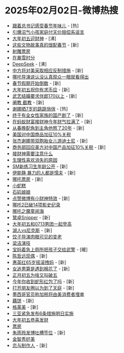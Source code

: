 # 2025年02月02日-微博热搜

- [跟着总书记感受春节年味儿](https://s.weibo.com/weibo?q=%23%E8%B7%9F%E7%9D%80%E6%80%BB%E4%B9%A6%E8%AE%B0%E6%84%9F%E5%8F%97%E6%98%A5%E8%8A%82%E5%B9%B4%E5%91%B3%E5%84%BF%23&Refer=new_time) - [热]
- [引爆沼气小孩家庭付天价赔偿系谣言](https://s.weibo.com/weibo?q=%23%E5%BC%95%E7%88%86%E6%B2%BC%E6%B0%94%E5%B0%8F%E5%AD%A9%E5%AE%B6%E5%BA%AD%E4%BB%98%E5%A4%A9%E4%BB%B7%E8%B5%94%E5%81%BF%E7%B3%BB%E8%B0%A3%E8%A8%80%23&t=31&band_rank=1&Refer=top)
- [大年初五迎财神](https://s.weibo.com/weibo?q=%E5%A4%A7%E5%B9%B4%E5%88%9D%E4%BA%94%E8%BF%8E%E8%B4%A2%E7%A5%9E&t=31&band_rank=2&Refer=top) - [沸]
- [这些文物故事真的很配春节](https://s.weibo.com/weibo?q=%23%E8%BF%99%E4%BA%9B%E6%96%87%E7%89%A9%E6%95%85%E4%BA%8B%E7%9C%9F%E7%9A%84%E5%BE%88%E9%85%8D%E6%98%A5%E8%8A%82%23&t=31&band_rank=3&Refer=top) - [新]
- [射雕票房](https://s.weibo.com/weibo?q=%23%E5%B0%84%E9%9B%95%E7%A5%A8%E6%88%BF%23&t=31&band_rank=4&Refer=top)
- [在暴雪时分](https://s.weibo.com/weibo?q=%E5%9C%A8%E6%9A%B4%E9%9B%AA%E6%97%B6%E5%88%86&t=31&band_rank=5&Refer=top)
- [DeepSeek](https://s.weibo.com/weibo?q=DeepSeek&t=31&band_rank=6&Refer=top) - [沸]
- [中方将对美采取相应反制措施](https://s.weibo.com/weibo?q=%23%E4%B8%AD%E6%96%B9%E5%B0%86%E5%AF%B9%E7%BE%8E%E9%87%87%E5%8F%96%E7%9B%B8%E5%BA%94%E5%8F%8D%E5%88%B6%E6%8E%AA%E6%96%BD%23&t=31&band_rank=7&Refer=top) - [新]
- [哪吒导演说认没认真观众一眼就看得出](https://s.weibo.com/weibo?q=%23%E5%93%AA%E5%90%92%E5%AF%BC%E6%BC%94%E8%AF%B4%E8%AE%A4%E6%B2%A1%E8%AE%A4%E7%9C%9F%E8%A7%82%E4%BC%97%E4%B8%80%E7%9C%BC%E5%B0%B1%E7%9C%8B%E5%BE%97%E5%87%BA%23&t=31&band_rank=8&Refer=top)
- [春节假期开始倒数](https://s.weibo.com/weibo?q=%23%E6%98%A5%E8%8A%82%E5%81%87%E6%9C%9F%E5%BC%80%E5%A7%8B%E5%80%92%E6%95%B0%23&t=31&band_rank=9&Refer=top) - [新]
- [大年初五祝你有求币应](https://s.weibo.com/weibo?q=%23%E5%A4%A7%E5%B9%B4%E5%88%9D%E4%BA%94%E7%A5%9D%E4%BD%A0%E6%9C%89%E6%B1%82%E5%B8%81%E5%BA%94%23&t=31&band_rank=10&Refer=top) - [新]
- [武艺结婚要求伴郎170以上](https://s.weibo.com/weibo?q=%E6%AD%A6%E8%89%BA%E7%BB%93%E5%A9%9A%E8%A6%81%E6%B1%82%E4%BC%B4%E9%83%8E170%E4%BB%A5%E4%B8%8A&t=31&band_rank=11&Refer=top) - [新]
- [阐教 截教](https://s.weibo.com/weibo?q=%E9%98%90%E6%95%99%20%E6%88%AA%E6%95%99&t=31&band_rank=12&Refer=top) - [新]
- [谢娜晒7岁的跳跳俏俏](https://s.weibo.com/weibo?q=%23%E8%B0%A2%E5%A8%9C%E6%99%927%E5%B2%81%E7%9A%84%E8%B7%B3%E8%B7%B3%E4%BF%8F%E4%BF%8F%23&t=31&band_rank=13&Refer=top) - [热]
- [终于有全女性家族的国产剧了](https://s.weibo.com/weibo?q=%E7%BB%88%E4%BA%8E%E6%9C%89%E5%85%A8%E5%A5%B3%E6%80%A7%E5%AE%B6%E6%97%8F%E7%9A%84%E5%9B%BD%E4%BA%A7%E5%89%A7%E4%BA%86&t=31&band_rank=14&Refer=top) - [新]
- [在蚂蚁财富接财神今年财气拉满了](https://s.weibo.com/weibo?q=%23%E5%9C%A8%E8%9A%82%E8%9A%81%E8%B4%A2%E5%AF%8C%E6%8E%A5%E8%B4%A2%E7%A5%9E%E4%BB%8A%E5%B9%B4%E8%B4%A2%E6%B0%94%E6%8B%89%E6%BB%A1%E4%BA%86%23&t=31&band_rank=15&Refer=top) - [新]
- [从春晚配角到主角他熬了20年](https://s.weibo.com/weibo?q=%E4%BB%8E%E6%98%A5%E6%99%9A%E9%85%8D%E8%A7%92%E5%88%B0%E4%B8%BB%E8%A7%92%E4%BB%96%E7%86%AC%E4%BA%8620%E5%B9%B4&t=31&band_rank=16&Refer=top) - [新]
- [美国对中国商品加征10%关税](https://s.weibo.com/weibo?q=%23%E7%BE%8E%E5%9B%BD%E5%AF%B9%E4%B8%AD%E5%9B%BD%E5%95%86%E5%93%81%E5%8A%A0%E5%BE%8110%25%E5%85%B3%E7%A8%8E%23&t=31&band_rank=17&Refer=top)
- [张杰谢娜带双胞胎女儿游迪士尼](https://s.weibo.com/weibo?q=%23%E5%BC%A0%E6%9D%B0%E8%B0%A2%E5%A8%9C%E5%B8%A6%E5%8F%8C%E8%83%9E%E8%83%8E%E5%A5%B3%E5%84%BF%E6%B8%B8%E8%BF%AA%E5%A3%AB%E5%B0%BC%23&t=31&band_rank=18&Refer=top) - [新]
- [商务部回应美方对中国产品加征10%关税](https://s.weibo.com/weibo?q=%23%E5%95%86%E5%8A%A1%E9%83%A8%E5%9B%9E%E5%BA%94%E7%BE%8E%E6%96%B9%E5%AF%B9%E4%B8%AD%E5%9B%BD%E4%BA%A7%E5%93%81%E5%8A%A0%E5%BE%8110%25%E5%85%B3%E7%A8%8E%23&t=31&band_rank=19&Refer=top) - [新]
- [接财神需要注意什么](https://s.weibo.com/weibo?q=%23%E6%8E%A5%E8%B4%A2%E7%A5%9E%E9%9C%80%E8%A6%81%E6%B3%A8%E6%84%8F%E4%BB%80%E4%B9%88%23&t=31&band_rank=20&Refer=top)
- [生理性喜欢消失的原因](https://s.weibo.com/weibo?q=%23%E7%94%9F%E7%90%86%E6%80%A7%E5%96%9C%E6%AC%A2%E6%B6%88%E5%A4%B1%E7%9A%84%E5%8E%9F%E5%9B%A0%23&t=31&band_rank=21&Refer=top)
- [SM新练习生年龄公开](https://s.weibo.com/weibo?q=%23SM%E6%96%B0%E7%BB%83%E4%B9%A0%E7%94%9F%E5%B9%B4%E9%BE%84%E5%85%AC%E5%BC%80%23&t=31&band_rank=22&Refer=top) - [新]
- [伊能静 暴力的人都是懦夫](https://s.weibo.com/weibo?q=%E4%BC%8A%E8%83%BD%E9%9D%99%20%E6%9A%B4%E5%8A%9B%E7%9A%84%E4%BA%BA%E9%83%BD%E6%98%AF%E6%87%A6%E5%A4%AB&t=31&band_rank=23&Refer=top) - [新]
- [哪吒票房](https://s.weibo.com/weibo?q=%E5%93%AA%E5%90%92%E7%A5%A8%E6%88%BF&t=31&band_rank=24&Refer=top) - [新]
- [小蛇糕](https://s.weibo.com/weibo?q=%E5%B0%8F%E8%9B%87%E7%B3%95&t=31&band_rank=25&Refer=top)
- [石矶娘娘](https://s.weibo.com/weibo?q=%E7%9F%B3%E7%9F%B6%E5%A8%98%E5%A8%98&t=31&band_rank=26&Refer=top)
- [点赞微博有小财神特效](https://s.weibo.com/weibo?q=%23%E7%82%B9%E8%B5%9E%E5%BE%AE%E5%8D%9A%E6%9C%89%E5%B0%8F%E8%B4%A2%E7%A5%9E%E7%89%B9%E6%95%88%23&t=31&band_rank=27&Refer=top) - [新]
- [哪吒2已破14项影史纪录](https://s.weibo.com/weibo?q=%23%E5%93%AA%E5%90%922%E5%B7%B2%E7%A0%B414%E9%A1%B9%E5%BD%B1%E5%8F%B2%E7%BA%AA%E5%BD%95%23&t=31&band_rank=28&Refer=top)
- [哪吒之魔童闹海](https://s.weibo.com/weibo?q=%E5%93%AA%E5%90%92%E4%B9%8B%E9%AD%94%E7%AB%A5%E9%97%B9%E6%B5%B7&t=31&band_rank=29&Refer=top)
- [鹭卓Snipper](https://s.weibo.com/weibo?q=%23%E9%B9%AD%E5%8D%93Snipper%23&t=31&band_rank=30&Refer=top) - [新]
- [大年初五和0713男团一起登高](https://s.weibo.com/weibo?q=%23%E5%A4%A7%E5%B9%B4%E5%88%9D%E4%BA%94%E5%92%8C0713%E7%94%B7%E5%9B%A2%E4%B8%80%E8%B5%B7%E7%99%BB%E9%AB%98%23&t=31&band_rank=31&Refer=top)
- [湖人vs尼克斯](https://s.weibo.com/weibo?q=%23%E6%B9%96%E4%BA%BAvs%E5%B0%BC%E5%85%8B%E6%96%AF%23&t=31&band_rank=32&Refer=top) - [新]
- [饺子导演肉眼可见的变老](https://s.weibo.com/weibo?q=%23%E9%A5%BA%E5%AD%90%E5%AF%BC%E6%BC%94%E8%82%89%E7%9C%BC%E5%8F%AF%E8%A7%81%E7%9A%84%E5%8F%98%E8%80%81%23&t=31&band_rank=33&Refer=top)
- [梁洁演技](https://s.weibo.com/weibo?q=%E6%A2%81%E6%B4%81%E6%BC%94%E6%8A%80&t=31&band_rank=34&Refer=top)
- [宝妈着急上厕所把孩子交给武警](https://s.weibo.com/weibo?q=%23%E5%AE%9D%E5%A6%88%E7%9D%80%E6%80%A5%E4%B8%8A%E5%8E%95%E6%89%80%E6%8A%8A%E5%AD%A9%E5%AD%90%E4%BA%A4%E7%BB%99%E6%AD%A6%E8%AD%A6%23&t=31&band_rank=35&Refer=top) - [暖]
- [陈哲远现偶](https://s.weibo.com/weibo?q=%23%E9%99%88%E5%93%B2%E8%BF%9C%E7%8E%B0%E5%81%B6%23&t=31&band_rank=36&Refer=top) - [新]
- [惠英红65岁摇滚拽妈](https://s.weibo.com/weibo?q=%23%E6%83%A0%E8%8B%B1%E7%BA%A265%E5%B2%81%E6%91%87%E6%BB%9A%E6%8B%BD%E5%A6%88%23&t=31&band_rank=37&Refer=top) - [新]
- [女追男算是遇到棉花了](https://s.weibo.com/weibo?q=%E5%A5%B3%E8%BF%BD%E7%94%B7%E7%AE%97%E6%98%AF%E9%81%87%E5%88%B0%E6%A3%89%E8%8A%B1%E4%BA%86&t=31&band_rank=38&Refer=top) - [新]
- [正月初五为啥又叫破五](https://s.weibo.com/weibo?q=%23%E6%AD%A3%E6%9C%88%E5%88%9D%E4%BA%94%E4%B8%BA%E5%95%A5%E5%8F%88%E5%8F%AB%E7%A0%B4%E4%BA%94%23&t=31&band_rank=39&Refer=top)
- [今年你收到蛇形红包了吗](https://s.weibo.com/weibo?q=%23%E4%BB%8A%E5%B9%B4%E4%BD%A0%E6%94%B6%E5%88%B0%E8%9B%87%E5%BD%A2%E7%BA%A2%E5%8C%85%E4%BA%86%E5%90%97%23&t=31&band_rank=40&Refer=top) - [新]
- [打开朋友圈以为到了天庭](https://s.weibo.com/weibo?q=%23%E6%89%93%E5%BC%80%E6%9C%8B%E5%8F%8B%E5%9C%88%E4%BB%A5%E4%B8%BA%E5%88%B0%E4%BA%86%E5%A4%A9%E5%BA%AD%23&t=31&band_rank=41&Refer=top) - [新]
- [墨西哥官员称加税将由美消费者埋单](https://s.weibo.com/weibo?q=%23%E5%A2%A8%E8%A5%BF%E5%93%A5%E5%AE%98%E5%91%98%E7%A7%B0%E5%8A%A0%E7%A8%8E%E5%B0%86%E7%94%B1%E7%BE%8E%E6%B6%88%E8%B4%B9%E8%80%85%E5%9F%8B%E5%8D%95%23&t=31&band_rank=42&Refer=top)
- [藕饼](https://s.weibo.com/weibo?q=%E8%97%95%E9%A5%BC&t=31&band_rank=43&Refer=top) - [新]
- [格莱美](https://s.weibo.com/weibo?q=%E6%A0%BC%E8%8E%B1%E7%BE%8E&t=31&band_rank=44&Refer=top) - [新]
- [三亚紧急发布6条措施明日实施](https://s.weibo.com/weibo?q=%23%E4%B8%89%E4%BA%9A%E7%B4%A7%E6%80%A5%E5%8F%91%E5%B8%836%E6%9D%A1%E6%8E%AA%E6%96%BD%E6%98%8E%E6%97%A5%E5%AE%9E%E6%96%BD%23&t=31&band_rank=45&Refer=top)
- [大年初五恭喜发财](https://s.weibo.com/weibo?q=%23%E5%A4%A7%E5%B9%B4%E5%88%9D%E4%BA%94%E6%81%AD%E5%96%9C%E5%8F%91%E8%B4%A2%23&t=31&band_rank=46&Refer=top)
- [票房](https://s.weibo.com/weibo?q=%E7%A5%A8%E6%88%BF&t=31&band_rank=47&Refer=top)
- [朱雨玲发博吐槽签位](https://s.weibo.com/weibo?q=%23%E6%9C%B1%E9%9B%A8%E7%8E%B2%E5%8F%91%E5%8D%9A%E5%90%90%E6%A7%BD%E7%AD%BE%E4%BD%8D%23&t=31&band_rank=48&Refer=top) - [新]
- [金智秀好美](https://s.weibo.com/weibo?q=%E9%87%91%E6%99%BA%E7%A7%80%E5%A5%BD%E7%BE%8E&t=31&band_rank=49&Refer=top)
- [恋与制作人](https://s.weibo.com/weibo?q=%E6%81%8B%E4%B8%8E%E5%88%B6%E4%BD%9C%E4%BA%BA&t=31&band_rank=50&Refer=top) - [新]
